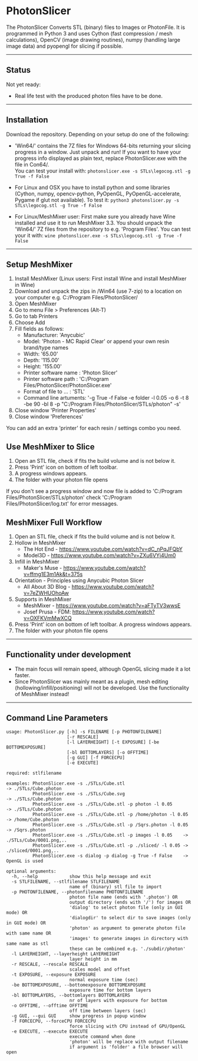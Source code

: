 # PhotonSlicer

The PhotonSlicer Converts STL (binary) files to Images or PhotonFile. It is programmed in Python 3 and uses Cython (fast compression / mesh calculations), OpenCV (image drawing routines), numpy (handling large image data) and pyopengl for slicing if possible.

---

## Status

Not yet ready:
- Real life test with the produced photon files have to be done.

---

## Installation

Download the repository. Depending on your setup do one of the following:

- 'Win64/' contains the 7Z files for Windows 64-bits returning your slicing progress in a window. Just unpack and run! If you want to have your progress info displayed as plain text, replace PhotonSlicer.exe with the file in Con64/.  
You can test your install with:
  `photonslicer.exe -s STLs\legocog.stl -g True -f False`

- For Linux and OSX you have to install python and some libraries (Cython, numpy, opencv-python, PyOpenGL, PyOpenGL-accelerate, Pygame if glut not available). To test it:
  `python3 photonslicer.py -s STLs\legocog.stl -g True -f False`

- For Linux/MeshMixer user: First make sure you already have Wine installed and use it to run MeshMixer 3.3. You should unpack the 'Win64/' 7Z files from the repository to e.g. 'Program Files'. You can test your it with:
  `wine photonslicer.exe -s STLs\legocog.stl -g True -f False`

---

## Setup MeshMixer
1. Install MeshMixer (Linux users: First install Wine and install MeshMixer in Wine)
2. Download and unpack the zips in /Win64 (use 7-zip) to a location on your computer e.g. C:/Program Files/PhotonSlicer/
3. Open MeshMixer
4. Go to menu File > Preferences (Alt-T)
5. Go to tab Printers
6. Choose Add
7. Fill fields as follows:
    - Manufacturer: 'Anycubic'
    - Model: 'Photon - MC Rapid Clear' or append your own resin brand/type names
    - Width: '65.00'
    - Depth: '115.00'
    - Height: '155.00'
    - Printer software name : 'Photon Slicer'
    - Printer software path : 'C:/Program Files/PhotonSlicer/PhotonSlicer.exe'
    - Format of file to ... : 'STL'
    - Command line artuments: '-g True -f False -e folder -l 0.05 -o 6 -t 8 -be 90 -bl 8 -p "C:/Program Files/PhotonSlicer/STLs/photon" -s'      
8. Close window 'Printer Properties'
9. Close window 'Preferences'

You can add an extra 'printer' for each resin / settings combo you need.


## Use MeshMixer to Slice
1. Open an STL file, check if fits the build volume and is not below it.
2. Press 'Print' icon on bottom of left toolbar.
3. A progress windows appears.
4. The folder with your photon file opens

If you don't see a progress window and now file is added to 'C:/Program Files/PhotonSlicer/STLs/photon' check 'C:/Program Files/PhotonSlicer/log.txt' for error messages.


## MeshMixer Full Workflow

1. Open an STL file, check if fits the build volume and is not below it.
2. Hollow in MeshMixer
    - The Hot End - https://www.youtube.com/watch?v=dC_nPqJFQbY
    - Model3D - https://www.youtube.com/watch?v=ZXu6VYj4Um0
3. Infill in MeshMixer
    - Maker's Muse - https://www.youtube.com/watch?v=ffmg1E3m1Ak&t=375s
4. Orientation - Principles using Anycubic Photon Slicer
    - All About 3D Blog - https://www.youtube.com/watch?v=7eZWHUOhoAw
5. Supports in MeshMixer
    - MeshMixer - https://www.youtube.com/watch?v=aFTyTV3wwsE
    - Josef Prusa - FDM: https://www.youtube.com/watch?v=OXFKVmMwXCQ
6. Press 'Print' icon on bottom of left toolbar. A progress windows appears.
7. The folder with your photon file opens

---

## Functionality under development
- The main focus will remain speed, although OpenGL slicing made it a lot faster.
- Since PhotonSlicer was mainly meant as a plugin, mesh editing (hollowing/infill/positioning) will not be developed. Use the functionality of MeshMixer instead!

---

## Command Line Parameters
```
usage: PhotonSlicer.py [-h] -s FILENAME [-p PHOTONFILENAME]
                       [-r RESCALE]
                       [-l LAYERHEIGHT] [-t EXPOSURE] [-be BOTTOMEXPOSURE]
                       [-bl BOTTOMLAYERS] [-o OFFTIME]
                       [-g GUI] [-f FORCECPU]
                       [-e EXECUTE]

required: stlfilename

examples: PhotonSlicer.exe -s ./STLs/Cube.stl                         -> ./STLs/Cube.photon
          PhotonSlicer.exe -s ./STLs/Cube.svg                         -> ./STLs/Cube.photon
          PhotonSlicer.exe -s ./STLs/Cube.stl -p photon -l 0.05       -> ./STLs/Cube.photon
          PhotonSlicer.exe -s ./STLs/Cube.stl -p /home/photon -l 0.05 -> /home/Cube.photon
          PhotonSlicer.exe -s ./STLs/Cube.stl -p /Sqrs.photon -l 0.05 -> /Sqrs.photon
          PhotonSlicer.exe -s ./STLs/Cube.stl -p images -l 0.05    -> ./STLs/Cube/0001.png,..
          PhotonSlicer.exe -s ./STLs/Cube.stl -p ./sliced/ -l 0.05 -> ./sliced/0001.png,..
          PhotonSlicer.exe -s dialog -p dialog -g True -f False    -> OpenGL is used

optional arguments:
  -h, --help            show this help message and exit
  -s STLFILENAME, --stlfilename STLFILENAME
                        name of (binary) stl file to import
  -p PHOTONFILENAME, --photonfilename PHOTONFILENAME
                        photon file name (ends with '.photon') OR
                        output directory (ends with '/') for images OR
                        'dialog' to select photon file (only in GUI mode) OR
                        'dialogdir' to select dir to save images (only in GUI mode) OR
                        'photon' as argument to generate photon file with same name OR
                        'images' to generate images in directory with same name as stl
                        these can be combined e.g. './subdir/photon'
  -l LAYERHEIGHT, --layerheight LAYERHEIGHT
                        layer height in mm
  -r RESCALE, --rescale RESCALE
                        scales model and offset
  -t EXPOSURE, --exposure EXPOSURE
                        normal exposure time (sec)
  -be BOTTOMEXPOSURE, --bottomexposure BOTTOMEXPOSURE
                        exposure time for bottom layers
  -bl BOTTOMLAYERS, --bottomlayers BOTTOMLAYERS
                        nr of layers with exposure for bottom
  -o OFFTIME, --offtime OFFTIME
                        off time between layers (sec)
  -g GUI, --gui GUI     show progress in popup window
  -f FORCECPU, --forceCPU FORCECPU
                        force slicing with CPU instead of GPU/OpenGL
  -e EXECUTE, --execute EXECUTE
                        execute command when done
                        'photon' will be replace with output filename
                        if argument is 'folder' a file browser will open

```

